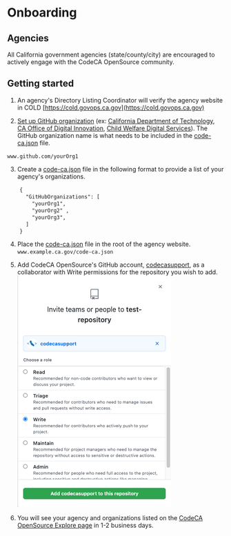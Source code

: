 # Onboarding
## Agencies
All California government agencies (state/county/city) are encouraged to actively engage with the CodeCA OpenSource community.
 
## Getting started 
1) An agency's Directory Listing Coordinator will verify the agency website in COLD [https://cold.govops.ca.gov](https://cold.govops.ca.gov)  

2) [Set up GitHub organization](https://docs.github.com/en/github/setting-up-and-managing-organizations-and-teams/about-organizations) (ex: [California Department of Technology](https://github.com/CDTgithub), [CA Office of Digital Innovation](https://github.com/Office-of-Digital-Innovation/), [Child Welfare Digital Services](https://github.com/ca-cwds)). The GitHub organization name is what needs to be included in the [code-ca.json](https://codecaopensource-playbook.readthedocs.io/en/latest/workflow/#codejson) file.
```
www.github.com/yourOrg1
```

3) Create a [code-ca.json](https://codecaopensource-playbook.readthedocs.io/en/latest/workflow/#codejson) file in the following format to provide a list of your agency's organizations.
```
    { 
      "GitHubOrganizations": [ 
        "yourOrg1", 
        "yourOrg2" ,
        "yourOrg3",
      ] 
    }
```

4) Place the [code-ca.json](https://codecaopensource-playbook.readthedocs.io/en/latest/workflow/#codejson) file in the root of the agency website.   
    ```www.example.ca.gov/code-ca.json```

5) Add CodeCA OpenSource's GitHub account, [codecasupport](https://github.com/codecasupport), as a collaborator with Write permissions for the repository you wish to add.
![Give write access](img/collaborator.png)

6) You will see your agency and organizations listed on the [CodeCA OpenSource Explore page](https://as-cdt-pub-codeca-ww-p-001-uat.azurewebsites.net/Explore) in 1-2 business days.